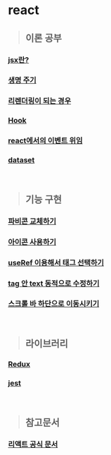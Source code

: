 # react
> ## 이론 공부

### [jsx란?](https://github.com/ka0824/react/blob/main/theory/jsx.md)

### [생명 주기](https://github.com/ka0824/react/blob/main/theory/life_cycle.md)

### [리렌더링이 되는 경우](https://github.com/ka0824/react/blob/main/theory/when_rerendering.md)

### [Hook](https://github.com/ka0824/react/blob/main/theory/hook.md)

### [react에서의 이벤트 위임](https://github.com/ka0824/react/blob/main/feat/event_delegation.md)

### [dataset](https://github.com/ka0824/react/blob/main/theory/data_set.md)

<br />

> ## 기능 구현

### [파비콘 교체하기](https://github.com/ka0824/react/blob/main/feat/favicon.md)

### [아이콘 사용하기](https://github.com/ka0824/react/blob/main/feat/use_icon.md)

### [useRef 이용해서 태그 선택하기](https://github.com/ka0824/react/blob/main/feat/useref_tag_select.md)

### [tag 안 text 동적으로 수정하기](https://github.com/ka0824/react/blob/main/feat/edit_text_in_tag.md)

### [스크롤 바 하단으로 이동시키기](https://github.com/ka0824/react/blob/main/feat/scroll_bar_go_bottom.md)

<br />

> ## 라이브러리

### [Redux](https://github.com/ka0824/react/blob/main/library/redux.md)

### [jest](https://github.com/ka0824/react/blob/main/library/jest.md)

<br />

> ## 참고문서

### [리액트 공식 문서](https://ko.reactjs.org/docs/getting-started.html)
